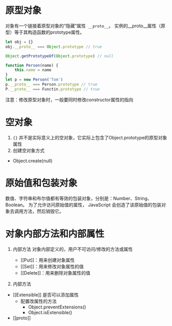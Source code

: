 

# 原型对象
对象有一个链接着原型对象的“隐藏”属性` __proto__`。
实例的__proto__属性（原型）等于其构造函数的prototype属性。
```js
let obj = {}
obj.__proto__ === Object.prototype // true

Object.getPrototypeOf(Object.prototype) // null

function Person(name) {
    this.name = name
}
let p = new Person('Tom')
p.__proto__ === Person.prototype // true
P.__proto__ === Functin.prototype // true
```

注意：修改原型对象时，一般要同时修改constructor属性的指向

# 空对象
1. `{}` 并不是实际意义上的空对象，它实际上包含了Object.prototype的原型对象属性
2. 创建空对象方式
  - Object.create(null)

# 原始值和包装对象
数值、字符串和布尔值都有等效的包装对象，分别是：Number、String、Boolean。
为了允许访问原始值的属性， JavaScript 会创造了该原始值的包装对象去调用方法，然后销毁它。


# 对象内部方法和内部属性
1. 内部方法
对象内部定义的，用户不可访问/修改的方法或属性
   - [[Put]]：用来创建对象属性
   - [[Set]]：用来修改对象属性的值
   - [[Delete]]：用来删除对象属性的值

2. 内部方法
  - [[Extensible]] 是否可以添加属性
    - 配置改属性的方法
      - Object.preventExtensions()
      - Object.isExtensible()
  - [[proto]]




